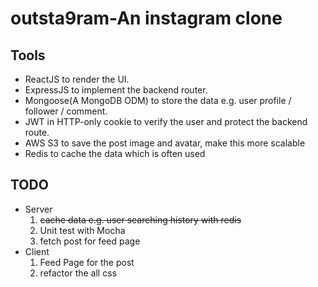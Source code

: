 # outsta9ram-An instagram clone

## Tools

- ReactJS to render the UI.
- ExpressJS to implement the backend router.
- Mongoose(A MongoDB ODM) to store the data e.g. user profile / follower / comment.
- JWT in HTTP-only cookie to verify the user and protect the backend route.
- AWS S3 to save the post image and avatar, make this more scalable
- Redis to cache the data which is often used

## TODO

- Server
  1. ~~cache data e.g. user searching history with redis~~
  2. Unit test with Mocha
  3. fetch post for feed page
- Client
  1. Feed Page for the post
  2. refactor the all css
